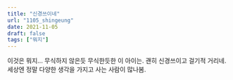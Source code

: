 ```yaml
---
title: "신경쓰이네"
url: "1105_shingeung"
date: 2021-11-05
draft: false
tags: ["뭐지"]
---
```

이것은 뭐지... 무식하지 않은듯 무식한듯한 이 아이는. 괜히 신경쓰이고 걸기적 거리네. 세상엔 정말 다양한 생각을 가지고 사는 사람이 많나봄.
